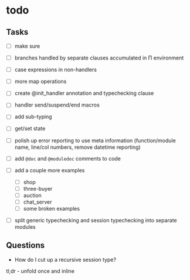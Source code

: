 # todo

## Tasks

- [ ] make sure 

- [ ] branches handled by separate clauses accumulated in Π environment
- [ ] case expressions in non-handlers
- [ ] more map operations

- [ ] create @init_handler annotation and typechecking clause
- [ ] handler send/suspend/end macros
- [ ] add sub-typing
- [ ] get/set state

- [ ] polish up error reporting to use meta information (function/module name, line/col numbers, remove datetime reporting)
- [ ] add `@doc` and `@moduledoc` comments to code
- [ ] add a couple more examples
  - [ ] shop
  - [ ] three-buyer
  - [ ] auction
  - [ ] chat_server
  - [ ] some broken examples
- [ ] split generic typechecking and session typechecking into separate modules



## Questions

- How do I cut up a recursive session type? 

tl;dr - unfold once and inline


